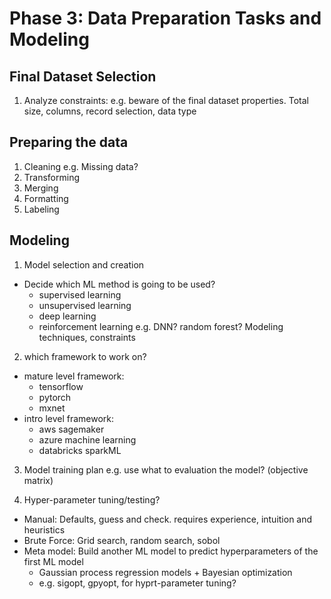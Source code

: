 # Phase 3: Data Preparation Tasks and Modeling

## Final Dataset Selection
1. Analyze constraints:
e.g. beware of the final dataset properties. Total size, columns, record selection, data type

## Preparing the data
1. Cleaning
e.g. Missing data?
2. Transforming
3. Merging
4. Formatting
5. Labeling


## Modeling
1. Model selection and creation
- Decide which ML method is going to be used?
    - supervised learning
    - unsupervised learning
    - deep learning
    - reinforcement learning
e.g. DNN? random forest? Modeling techniques, constraints

2. which framework to work on?
- mature level framework:
    - tensorflow
    - pytorch
    - mxnet
- intro level framework:
    - aws sagemaker
    - azure machine learning
    - databricks sparkML


3. Model training plan
e.g. use what to evaluation the model? (objective matrix)

4. Hyper-parameter tuning/testing?
- Manual: Defaults, guess and check. requires experience, intuition and heuristics
- Brute Force: Grid search, random search, sobol
- Meta model: Build another ML model to predict hyperparameters of the first ML model
    - Gaussian process regression models + Bayesian optimization
    - e.g. sigopt, gpyopt, for hyprt-parameter tuning?
